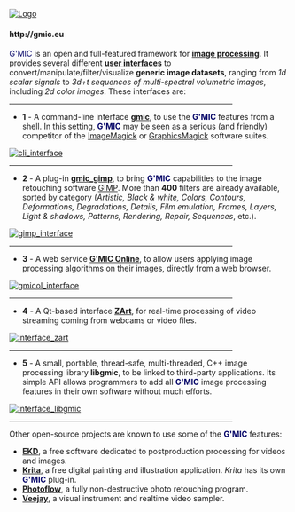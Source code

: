 <a href="http://gmic.eu">![Logo](http://gmic.eu/img/logo4.jpg)</a>
<h4>http://gmic.eu</h4>

<font color="#000066">G'MIC</font></b> is an open and full-featured framework for <b><a href="https://en.wikipedia.org/wiki/Image_processing">image processing</a></b>. It provides several different <b><a href="https://en.wikipedia.org/wiki/User_interface">user interfaces</a></b> to convert/manipulate/filter/visualize <b>generic image datasets</b>, ranging from _1d scalar signals_ to _3d+t sequences of multi-spectral volumetric images_, including _2d color images_.
These interfaces are:

<hr noshade="noshade" size="1" width="80%"/>

- <b>1</b> - A command-line interface <b><a href="tutorial/basics.shtml">gmic</a></b>, to use the <b><font color="#000066">G'MIC</font></b> features from a shell. In this setting, <b><font color="#000066">G'MIC</font></b> may be seen as a serious (and friendly) competitor of the <a href="http://www.imagemagick.org">ImageMagick</a> or <a href="http://www.graphicsmagick.org">GraphicsMagick</a> software suites.

<a href="http://gmic.eu/img/gmic_cli.jpg">![cli_interface](http://gmic.eu/img/gmic_cli_thumb.jpg)<a>

<hr noshade="noshade" size="1" width="80%"/>

- <b>2</b> - A plug-in <b><a href="gimp.shtml">gmic_gimp</a></b>, to bring <b><font color="#000066">G'MIC</font></b> capabilities to the image retouching software <a href="http://www.gimp.org">GIMP</a>. More than <b>400</b> filters are already available, sorted by category (<i>Artistic, Black &amp; white, Colors, Contours, Deformations, Degradations, Details, Film emulation, Frames, Layers, Light &amp; shadows, Patterns, Rendering, Repair, Sequences</i>, etc.).

<a href="http://gmic.eu/img/gmic_gimp.jpg">![gimp_interface](http://gmic.eu/img/gmic_gimp_thumb.jpg)</a>

<hr noshade="noshade" size="1" width="80%"/>

- <b>3</b> - A web service <a href="http://gmicol.greyc.fr"><b>G'MIC Online</b></a>, to allow users applying image processing algorithms on their images, directly from a web browser.

<a href="http://gmic.eu/img/gmic_gmicol.jpg">![gmicol_interface](http://gmic.eu/img/gmic_gmicol_thumb.jpg)</a>

<hr noshade="noshade" size="1" width="80%"/>

- <b>4</b> - A Qt-based interface <a href="https://www.youtube.com/watch?v=k1l3RdvwHeM"><b>ZArt</b></a>, for real-time processing of video streaming coming from webcams or video files.

<a href="http://gmic.eu/img/gmic_zart.jpg">![interface_zart](http://gmic.eu/img/gmic_zart_thumb.jpg)</a>

<hr noshade="noshade" size="1" width="80%"/>

- <b>5</b> - A small, portable, thread-safe, multi-threaded, C++ image processing library <b>libgmic</b>, to be linked to third-party applications. Its simple API allows programmers to add all <b><font color="#000066">G'MIC</font></b> image processing features in their own software without much efforts.

<a href="http://gmic.eu/img/gmic_libgmic.jpg">![interface_libgmic](http://gmic.eu/img/gmic_libgmic_thumb.jpg)</a>

<hr noshade="noshade" size="1" width="80%"/>

Other open-source projects are known to use some of the <b><font color="#000066">G'MIC</font></b> features:
- <b><a href="http://ekd.tuxfamily.org/">EKD</a></b>, a free software dedicated to postproduction processing for videos and images.
- <b><a href="https://www.krita.org">Krita</a></b>, a free digital painting and illustration application. <i>Krita</i> has its own <b><font color="#000066">G'MIC</font></b> plug-in.
- <b><a href="http://aferrero2707.github.io/PhotoFlow/">Photoflow</a></b>, a fully non-destructive photo retouching program.
- <b><a href="http://veejayhq.net/">Veejay</a></b>, a visual instrument and realtime video sampler.
